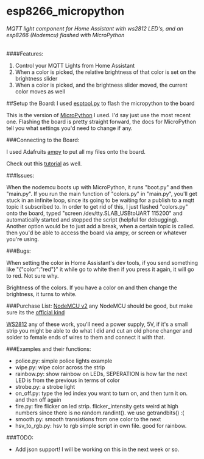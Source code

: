 # esp8266_micropython
###### MQTT light component for Home Assistant with ws2812 LED's, and an esp8266 (Nodemcu) flashed with MicroPython

####Features:
1. Control your MQTT Lights from Home Assistant
2. When a color is picked, the relative brightness of that color is set on the brightness slider
3. When a color is picked, and the brightness slider moved, the current color moves as well

##Setup the Board:
I used [esptool.py](https://github.com/themadinventor/esptool) to flash the micropython to the board

This is the version of [MicroPython](https://github.com/micropython/micropython/releases/tag/v1.8.5) I used. I'd say just use the most recent one.
Flashing the board is pretty straight forward, the docs for MicroPython tell you what settings you'd need to change if any.


###Connecting to the Board:

I used Adafruits [ampy](https://github.com/adafruit/ampy) to put all my files onto the board.

Check out this [tutorial](https://home-assistant.io/blog/2016/07/28/esp8266-and-micropython-part1/) as well.


###Issues:

When the nodemcu boots up with MicroPython, it runs "boot.py" and then "main.py". If you run the main function of "colors.py" in "main.py", you'll get stuck in an infinite loop, since its going to be waiting for a publish to a mqtt topic it subscribed to. In order to get rid of this, I just flashed "colors.py" onto the board, typed "screen /dev/tty.SLAB_USBtoUART 115200" and automatically started and stopped the script (helpful for debugging). Another option would be to just add a break, when a certain topic is called. then you'd be able to access the board via ampy, or screen or whatever you're using.


###Bugs:

When setting the color in Home Assistant's dev tools, if you send something like "{"color":"red"}" it while go to white then if you press it again, it will go to red. Not sure why.

Brightness of the colors. If you have a color on and then change the brightness, it turns to white.

###Purchase List:
[NodeMCU v2](http://www.ebay.com/itm/like/251980906073?lpid=82&chn=ps&ul_noapp=true)
	any NodeMCU should be good, but make sure its the [official kind](http://frightanic.com/iot/comparison-of-esp8266-nodemcu-development-boards/)

[WS2812](http://www.aliexpress.com/w/wholesale-ws2812.html)
    any of these work, you'll need a power supply, 5V,
    if it's a small strip you might be able to do what I did and cut an old phone changer and solder to female ends of wires to them and connect it with that.


###Examples and their functions:

* police.py: simple police lights example
* wipe.py: wipe color across the strip
* rainbow.py: show rainbow on LEDs, SEPERATION is how far the next LED is from the previous in terms of color
* strobe.py: a strobe light
* on\_off.py: type the led index you want to turn on, and then turn it on. and then off again
* fire.py: fire flicker on led strip. flicker_intensity gets weird at high numbers since there is no random.randint().  we use getrandbits() :(
* smooth.py: smooth transistions from one color to the next
* hsv\_to\_rgb.py: hsv to rgb simple script in own file. good for rainbow.


###TODO:
* Add json support! I will be working on this in the next week or so.
